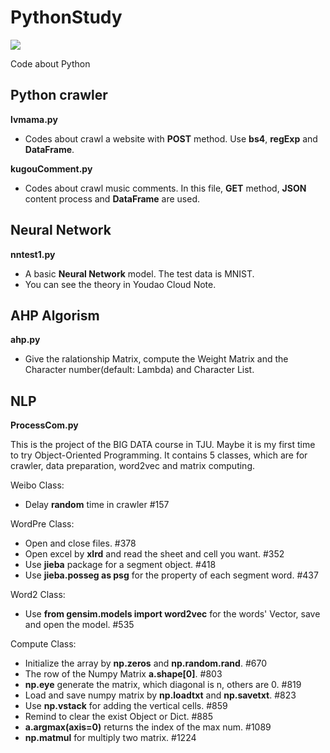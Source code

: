 # PythonStudy
![](https://img.shields.io/badge/license-GPL--3.0-brightgreen.svg)

Code about Python

## Python crawler

**lvmama.py**

- Codes about crawl a website with **POST** method. Use **bs4**, **regExp** and **DataFrame**.

**kugouComment.py**

- Codes about crawl music comments. In this file, **GET** method, **JSON** content process and **DataFrame** are used.

## Neural Network

**nntest1.py**

- A basic **Neural Network** model. The test data is MNIST.
- You can see the theory in Youdao Cloud Note.

## AHP Algorism

**ahp.py**

- Give the ralationship Matrix, compute the Weight Matrix and the Character number(default: Lambda) and Character List.

## NLP

**ProcessCom.py**

This is the project of the BIG DATA course in TJU. Maybe it is my first time to try Object-Oriented Programming. It contains 5 classes, which are for crawler, data preparation, word2vec and matrix computing.

Weibo Class:
- Delay **random** time in crawler #157

WordPre Class:
- Open and close files. #378
- Open excel by **xlrd** and read the sheet and cell you want. #352
- Use **jieba** package for a segment object. #418
- Use **jieba.posseg as psg** for the property of each segment word. #437

Word2 Class:
- Use **from gensim.models import word2vec** for the words' Vector, save and open the model. #535 

Compute Class:
- Initialize the array by **np.zeros** and **np.random.rand**. #670
- The row of the Numpy Matrix **a.shape[0]**. #803
- **np.eye** generate the matrix, which diagonal is n, others are 0. #819
- Load and save numpy matrix by **np.loadtxt** and **np.savetxt**. #823
- Use **np.vstack** for adding the vertical cells. #859
- Remind to clear the exist Object or Dict. #885
- **a.argmax(axis=0)** returns the index of the max num. #1089
- **np.matmul** for multiply two matrix. #1224


